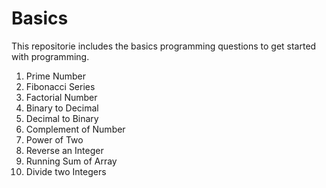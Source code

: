 # Basics

This repositorie includes the basics programming questions to get started with programming. 

1) Prime Number
2) Fibonacci Series
3) Factorial Number
4) Binary to Decimal
5) Decimal to Binary
6) Complement of Number
7) Power of Two
8) Reverse an Integer
9) Running Sum of Array
10) Divide two Integers
